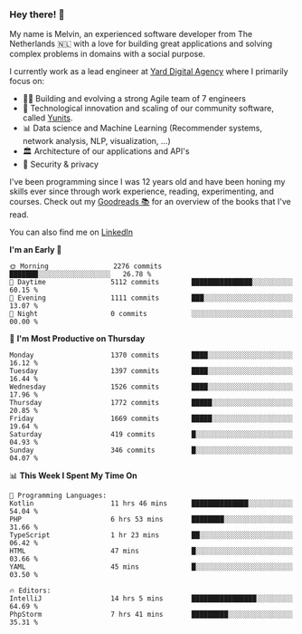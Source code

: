 ### Hey there! 👋

My name is Melvin, an experienced software developer from The Netherlands 🇳🇱 with a love for building great applications and solving complex problems in domains with a social purpose. 

I currently work as a lead engineer at [Yard Digital Agency](https://github.com/yardinternet) where I primarily focus on:

* 👏🏼 Building and evolving a strong Agile team of 7 engineers
* 🚀 Technological innovation and scaling of our community software, called [Yunits](https://www.yunits.com/).
* 📊 Data science and Machine Learning (Recommender systems, network analysis, NLP, visualization, ...)
* 🏛 Architecture of our applications and API's
* 🔐 Security & privacy

I've been programming since I was 12 years old and have been honing my skills ever since through work experience, reading, experimenting, and courses.
Check out my [Goodreads 📚](https://goodreads.com/melvinkoopmans) for an overview of the books that I've read. 

You can also find me on [LinkedIn](https://www.linkedin.com/in/melvinkoopmans)

<!--START_SECTION:waka-->
**I'm an Early 🐤** 

```text
🌞 Morning                2276 commits        ███████░░░░░░░░░░░░░░░░░░   26.78 % 
🌆 Daytime                5112 commits        ███████████████░░░░░░░░░░   60.15 % 
🌃 Evening                1111 commits        ███░░░░░░░░░░░░░░░░░░░░░░   13.07 % 
🌙 Night                  0 commits           ░░░░░░░░░░░░░░░░░░░░░░░░░   00.00 % 
```
📅 **I'm Most Productive on Thursday** 

```text
Monday                   1370 commits        ████░░░░░░░░░░░░░░░░░░░░░   16.12 % 
Tuesday                  1397 commits        ████░░░░░░░░░░░░░░░░░░░░░   16.44 % 
Wednesday                1526 commits        ████░░░░░░░░░░░░░░░░░░░░░   17.96 % 
Thursday                 1772 commits        █████░░░░░░░░░░░░░░░░░░░░   20.85 % 
Friday                   1669 commits        █████░░░░░░░░░░░░░░░░░░░░   19.64 % 
Saturday                 419 commits         █░░░░░░░░░░░░░░░░░░░░░░░░   04.93 % 
Sunday                   346 commits         █░░░░░░░░░░░░░░░░░░░░░░░░   04.07 % 
```


📊 **This Week I Spent My Time On** 

```text
💬 Programming Languages: 
Kotlin                   11 hrs 46 mins      ██████████████░░░░░░░░░░░   54.04 % 
PHP                      6 hrs 53 mins       ████████░░░░░░░░░░░░░░░░░   31.66 % 
TypeScript               1 hr 23 mins        ██░░░░░░░░░░░░░░░░░░░░░░░   06.42 % 
HTML                     47 mins             █░░░░░░░░░░░░░░░░░░░░░░░░   03.66 % 
YAML                     45 mins             █░░░░░░░░░░░░░░░░░░░░░░░░   03.50 % 

🔥 Editors: 
IntelliJ                 14 hrs 5 mins       ████████████████░░░░░░░░░   64.69 % 
PhpStorm                 7 hrs 41 mins       █████████░░░░░░░░░░░░░░░░   35.31 % 
```


<!--END_SECTION:waka-->
